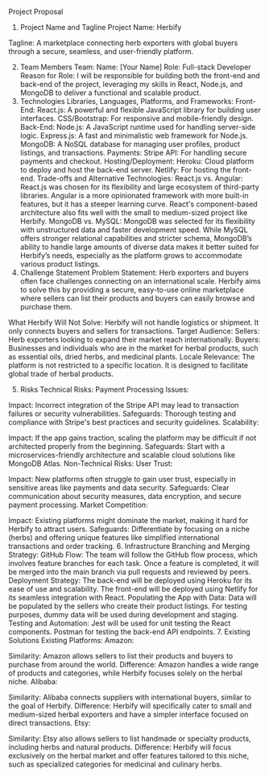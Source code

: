 Project Proposal
1. Project Name and Tagline
Project Name:
Herbify

Tagline:
A marketplace connecting herb exporters with global buyers through a secure, seamless, and user-friendly platform.

2. Team Members
Team:
Name: [Your Name]
Role: Full-stack Developer
Reason for Role: I will be responsible for building both the front-end and back-end of the project, leveraging my skills in React, Node.js, and MongoDB to deliver a functional and scalable product.
3. Technologies
Libraries, Languages, Platforms, and Frameworks:
Front-End:
React.js: A powerful and flexible JavaScript library for building user interfaces.
CSS/Bootstrap: For responsive and mobile-friendly design.
Back-End:
Node.js: A JavaScript runtime used for handling server-side logic.
Express.js: A fast and minimalistic web framework for Node.js.
MongoDB: A NoSQL database for managing user profiles, product listings, and transactions.
Payments:
Stripe API: For handling secure payments and checkout.
Hosting/Deployment:
Heroku: Cloud platform to deploy and host the back-end server.
Netlify: For hosting the front-end.
Trade-offs and Alternative Technologies:
React.js vs. Angular:
React.js was chosen for its flexibility and large ecosystem of third-party libraries. Angular is a more opinionated framework with more built-in features, but it has a steeper learning curve. React's component-based architecture also fits well with the small to medium-sized project like Herbify.
MongoDB vs. MySQL:
MongoDB was selected for its flexibility with unstructured data and faster development speed. While MySQL offers stronger relational capabilities and stricter schema, MongoDB’s ability to handle large amounts of diverse data makes it better suited for Herbify’s needs, especially as the platform grows to accommodate various product listings.
4. Challenge Statement
Problem Statement:
Herb exporters and buyers often face challenges connecting on an international scale. Herbify aims to solve this by providing a secure, easy-to-use online marketplace where sellers can list their products and buyers can easily browse and purchase them.

What Herbify Will Not Solve:
Herbify will not handle logistics or shipment. It only connects buyers and sellers for transactions.
Target Audience:
Sellers: Herb exporters looking to expand their market reach internationally.
Buyers: Businesses and individuals who are in the market for herbal products, such as essential oils, dried herbs, and medicinal plants.
Locale Relevance:
The platform is not restricted to a specific location. It is designed to facilitate global trade of herbal products.

5. Risks
Technical Risks:
Payment Processing Issues:

Impact: Incorrect integration of the Stripe API may lead to transaction failures or security vulnerabilities.
Safeguards: Thorough testing and compliance with Stripe's best practices and security guidelines.
Scalability:

Impact: If the app gains traction, scaling the platform may be difficult if not architected properly from the beginning.
Safeguards: Start with a microservices-friendly architecture and scalable cloud solutions like MongoDB Atlas.
Non-Technical Risks:
User Trust:

Impact: New platforms often struggle to gain user trust, especially in sensitive areas like payments and data security.
Safeguards: Clear communication about security measures, data encryption, and secure payment processing.
Market Competition:

Impact: Existing platforms might dominate the market, making it hard for Herbify to attract users.
Safeguards: Differentiate by focusing on a niche (herbs) and offering unique features like simplified international transactions and order tracking.
6. Infrastructure
Branching and Merging Strategy:
GitHub Flow:
The team will follow the GitHub flow process, which involves feature branches for each task. Once a feature is completed, it will be merged into the main branch via pull requests and reviewed by peers.
Deployment Strategy:
The back-end will be deployed using Heroku for its ease of use and scalability. The front-end will be deployed using Netlify for its seamless integration with React.
Populating the App with Data:
Data will be populated by the sellers who create their product listings. For testing purposes, dummy data will be used during development and staging.
Testing and Automation:
Jest will be used for unit testing the React components.
Postman for testing the back-end API endpoints.
7. Existing Solutions
Existing Platforms:
Amazon:

Similarity: Amazon allows sellers to list their products and buyers to purchase from around the world.
Difference: Amazon handles a wide range of products and categories, while Herbify focuses solely on the herbal niche.
Alibaba:

Similarity: Alibaba connects suppliers with international buyers, similar to the goal of Herbify.
Difference: Herbify will specifically cater to small and medium-sized herbal exporters and have a simpler interface focused on direct transactions.
Etsy:

Similarity: Etsy also allows sellers to list handmade or specialty products, including herbs and natural products.
Difference: Herbify will focus exclusively on the herbal market and offer features tailored to this niche, such as specialized categories for medicinal and culinary herbs.
